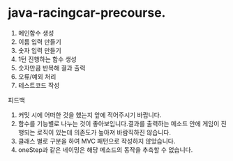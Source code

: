 # java-racingcar-precourse.

1. 메인함수 생성
2. 이름 입력 만들기
3. 숫자 입력 만들기
4. 1턴 진행하는 함수 생성
5. 숫자만큼 반복해 결과 출력
6. 오류/예외 처리
7. 테스트코드 작성

피드백
1. 커밋 시에 어떠한 것을 했는지 앞에 적어주시기 바랍니다.
2. 함수를 기능별로 나누는 것이 좋아보입니다.결과를 출력하는 메소드 안에 게임이 진행되는 로직이 있는데 의존도가 높아져 바람직하진 않습니다.
3. 클래스 별로 구분을 하여 MVC 패턴으로 작성하지 않았습니다.
4. oneStep과 같은 네이밍은 해당 메소드의 동작을 추측할 수 없습니다.
